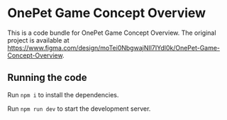 
  # OnePet Game Concept Overview

  This is a code bundle for OnePet Game Concept Overview. The original project is available at https://www.figma.com/design/moTei0NbgwajNIl7IYdl0k/OnePet-Game-Concept-Overview.

  ## Running the code

  Run `npm i` to install the dependencies.

  Run `npm run dev` to start the development server.
  